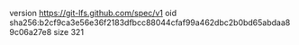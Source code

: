 version https://git-lfs.github.com/spec/v1
oid sha256:b2cf9ca3e56e36f2183dfbcc88044cfaf99a462dbc2b0bd65abdaa89c06a27e8
size 321
